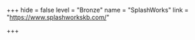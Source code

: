 +++
hide = false
level = "Bronze"
name = "SplashWorks"
link = "https://www.splashworkskb.com/"

+++
